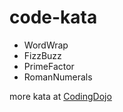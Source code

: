 code-kata
=========

* WordWrap
* FizzBuzz
* PrimeFactor
* RomanNumerals

more kata at [CodingDojo](http://www.codingdojo.org/)
